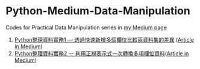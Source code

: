 # Python-Medium-Data-Manipulation

Codes for Practical Data Manipulation series in [my Medium page](https://peisyuanli.medium.com/)

1. [Python整理資料實務1 — 透過快速新增多個欄位比較兩資料集的差異](https://github.com/pei-syuan-li/Medium-Data-Manipulation/blob/main/Python%E6%95%B4%E7%90%86%E8%B3%87%E6%96%99%E5%AF%A6%E5%8B%991%20%E2%80%94%20%E9%80%8F%E9%81%8E%E5%BF%AB%E9%80%9F%E6%96%B0%E5%A2%9E%E5%A4%9A%E5%80%8B%E6%AC%84%E4%BD%8D%E6%AF%94%E8%BC%83%E5%85%A9%E8%B3%87%E6%96%99%E9%9B%86%E7%9A%84%E5%B7%AE%E7%95%B0.ipynb) ([Article in Medium](https://peisyuanli.medium.com/python%E6%95%B4%E7%90%86%E8%B3%87%E6%96%99%E5%AF%A6%E5%8B%99-%E9%80%8F%E9%81%8E%E5%BF%AB%E9%80%9F%E6%96%B0%E5%A2%9E%E5%A4%9A%E5%80%8B%E6%AC%84%E4%BD%8D%E6%AF%94%E8%BC%83%E5%85%A9%E8%B3%87%E6%96%99%E9%9B%86%E7%9A%84%E5%B7%AE%E7%95%B0-25dc5b1f05d5))
2. [Python整理資料實務2 — 利用正規表示式一次轉換多項欄位資料](https://github.com/pei-syuan-li/Medium-Data-Manipulation/blob/main/Python%E6%95%B4%E7%90%86%E8%B3%87%E6%96%99%E5%AF%A6%E5%8B%992%20%E2%80%94%20%E5%88%A9%E7%94%A8%E6%AD%A3%E8%A6%8F%E8%A1%A8%E7%A4%BA%E5%BC%8F%E4%B8%80%E6%AC%A1%E8%BD%89%E6%8F%9B%E5%A4%9A%E9%A0%85%E6%AC%84%E4%BD%8D%E8%B3%87%E6%96%99.ipynb
)([Article in Medium](https://peisyuanli.medium.com/python%E6%95%B4%E7%90%86%E8%B3%87%E6%96%99%E5%AF%A6%E5%8B%992-%E5%88%A9%E7%94%A8%E6%AD%A3%E8%A6%8F%E8%A1%A8%E7%A4%BA%E5%BC%8F%E4%B8%80%E6%AC%A1%E8%BD%89%E6%8F%9B%E5%A4%9A%E9%A0%85%E6%AC%84%E4%BD%8D%E8%B3%87%E6%96%99-3eb1c762b963))
